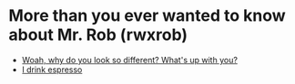# More than you ever wanted to know about Mr. Rob (rwxrob)

* [Woah, why do you look so different? What's up with you?](https://youtu.be/g7e-NcEBKTg)
* [I drink espresso](https://youtu.be/dhZONp5PCmk)
